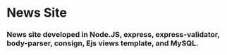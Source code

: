 # News Site
### News site developed in Node.JS, express, express-validator, body-parser, consign, Ejs views template, and MySQL.
